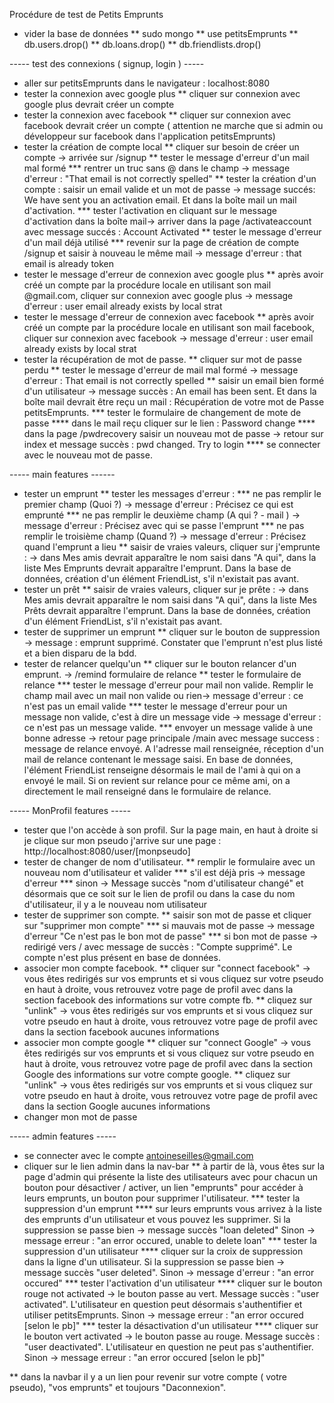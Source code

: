 Procédure de test de Petits Emprunts

* vider la base de données
	** sudo mongo
	** use petitsEmprunts
	** db.users.drop()
	** db.loans.drop()
	** db.friendlists.drop()

----- test des connexions ( signup, login ) -----

* aller sur petitsEmprunts dans le navigateur : localhost:8080
* tester la connexion avec google plus
	** cliquer sur connexion avec google plus devrait créer un compte
* tester la connexion avec facebook
	** cliquer sur connexion avec facebook devrait créer un compte ( attention ne marche que si admin ou développeur sur facebook dans l'application petitsEmprunts)
* tester la création de compte local
** cliquer sur besoin de créer un compte -> arrivée sur /signup
	** tester le message d'erreur d'un mail mal formé
		*** rentrer un truc sans @ dans le champ -> message d'erreur : "That email is not correctly spelled"
	** tester la création d'un compte : saisir un email valide et un mot de passe -> message succés: We have sent you an activation email. Et dans la boîte mail un mail d'activation.
		*** tester l'activation en cliquant sur le message d'activation dans la boîte mail-> arriver dans la page /activateaccount avec message succés : Account Activated
	** tester le message d'erreur d'un mail déjà utilisé
		*** revenir sur la page de création de compte /signup et saisir à nouveau le même mail -> message d'erreur : that email is already token 
* tester le message d'erreur de connexion avec google plus
	**	après avoir créé un compte par la procédure locale en utilisant son mail @gmail.com, cliquer sur connexion avec google plus -> message d'erreur : user email already exists by local strat
* tester le message d'erreur de connexion avec facebook
	** après avoir créé un compte par la procédure locale en utilisant son mail facebook, cliquer sur connexion avec facebook -> message d'erreur : user email already exists by local strat
* tester la récupération de mot de passe.
	** cliquer sur mot de passe perdu
	** tester le message d'erreur de mail mal formé -> message d'erreur : That email is not correctly spelled
	** saisir un email bien formé d'un utilisateur -> message succès : An email has been sent. Et dans la boîte mail devrait être reçu un mail : Récupération de votre mot de Passe petitsEmprunts.
		*** tester le formulaire de changement de mote de passe
			**** dans le mail reçu cliquer sur le lien : Password change
			**** dans la page /pwdrecovery saisir un nouveau mot de passe -> retour sur index et message succès : pwd changed. Try to login
			**** se connecter avec le nouveau mot de passe. 
	
----- main features ------

* tester un emprunt
	** tester les messages d'erreur :
		*** ne pas remplir le premier champ (Quoi ?) -> message d'erreur : Précisez ce qui est emprunté
		***  ne pas remplir le deuxième champ (A qui ? - mail ) -> message d'erreur : Précisez avec qui se passe l'emprunt
		*** ne pas remplir le troisième champ (Quand ?) -> message d'erreur : Précisez quand l'emprunt a lieu
	** saisir de vraies valeurs, cliquer sur j'emprunte : -> dans Mes amis devrait apparaître le nom saisi dans "A qui", dans la liste Mes Emprunts devrait apparaître l'emprunt. Dans la base de données, création d'un élément FriendList, s'il n'existait pas avant.
* tester un prêt
	** saisir de vraies valeurs, cliquer sur je prête : -> dans Mes amis devrait apparaître le nom saisi dans "A qui", dans la liste Mes Prêts devrait apparaître l'emprunt. Dans la base de données, création d'un élément FriendList, s'il n'existait pas avant.
* tester de supprimer un emprunt
	** cliquer sur le bouton de suppression -> message : emprunt supprimé. Constater que l'emprunt n'est plus listé et a bien disparu de la bdd.
* tester de relancer quelqu'un
	** cliquer sur le bouton relancer d'un emprunt. -> /remind formulaire de relance
	** tester le formulaire de relance
		*** tester le message d'erreur pour mail non valide. Remplir le champ mail avec un mail non valide ou rien-> message d'erreur : ce n'est pas un email valide
		*** tester le message d'erreur pour un message non valide, c'est à dire un message vide -> message d'erreur : ce n'est pas un message valide.
		*** envoyer un message valide à une bonne adresse -> retour page principale /main avec message success : message de relance envoyé. A l'adresse mail renseignée, réception d'un mail de relance contenant le message saisi. En base de données, l'élément FriendList renseigne désormais le mail de l'ami à qui on a envoyé le mail. Si on revient sur relance pour ce même ami, on a directement le mail renseigné dans le formulaire de relance.

----- MonProfil features -----
* tester que l'on accède à son profil. Sur la page main, en haut à droite si je clique sur mon pseudo j'arrive sur une page : http://localhost:8080/user/[monpseudo]
* tester de changer de nom d'utilisateur.
	** remplir le formulaire avec un nouveau nom d'utilisateur et valider
		*** s'il est déjà pris -> message d'erreur 
		*** sinon -> Message succès "nom d'utilisateur changé" et désormais que ce soit sur le lien de profil ou dans la case du nom d'utilisateur, il y a le nouveau nom utilisateur
* tester de supprimer son compte.
	** saisir son mot de passe et cliquer sur "supprimer mon compte"
		*** si mauvais mot de passe -> message d'erreur "Ce n'est pas le bon mot de passe"
		*** si bon mot de passe -> redirigé vers / avec message de succès : "Compte supprimé". Le compte n'est plus présent en base de données.
* associer mon compte facebook.
	** cliquer sur "connect facebook" -> vous êtes redirigés sur vos emprunts et si vous cliquez sur votre pseudo en haut à droite, vous retrouvez votre page de profil avec dans la section facebook des informations sur votre compte fb.
	** cliquez sur "unlink" -> vous êtes redirigés sur vos emprunts et si vous cliquez sur votre pseudo en haut à droite, vous retrouvez votre page de profil avec dans la section facebook aucunes informations
* associer mon compte google
	** cliquer sur "connect Google" -> vous êtes redirigés sur vos emprunts et si vous cliquez sur votre pseudo en haut à droite, vous retrouvez votre page de profil avec dans la section Google des informations sur votre compte google.
	** cliquez sur "unlink" -> vous êtes redirigés sur vos emprunts et si vous cliquez sur votre pseudo en haut à droite, vous retrouvez votre page de profil avec dans la section Google aucunes informations
* changer mon mot de passe


----- admin features -----

* se connecter avec le compte antoineseilles@gmail.com
* cliquer sur le lien admin dans la nav-bar
** à partir de là, vous êtes sur la page d'admin qui présente la liste des utilisateurs avec pour chacun un bouton pour désactiver / activer, un lien "emprunts" pour accéder à leurs emprunts, un bouton pour supprimer l'utilisateur.
	*** tester la suppression d'un emprunt
		**** sur leurs emprunts vous arrivez à la liste des emprunts d'un utilisateur et vous pouvez les supprimer. Si la suppression se passe bien -> message succès "loan deleted" Sinon -> message erreur : "an error occured, unable to delete loan"
	*** tester la suppression d'un utilisateur
		**** cliquer sur la croix de suppression dans la ligne d'un utilisateur. Si la suppression se passe bien -> message succès "user deleted". Sinon -> message d'erreur : "an error occured"
	*** tester l'activation d'un utilisateur
		**** cliquer sur le bouton rouge not activated -> le bouton passe au vert. Message succès : "user activated". L'utilisateur en question peut désormais s'authentifier et utiliser petitsEmprunts.
		Sinon  -> message erreur : "an error occured [selon le pb]"
	*** tester la désactivation d'un utilisateur
		**** cliquer sur le bouton vert activated -> le bouton passe au rouge. Message succès : "user deactivated". L'utilisateur en question ne peut pas s'authentifier.
		Sinon  -> message erreur : "an error occured [selon le pb]"

** dans la navbar il y a un lien pour revenir sur votre compte ( votre pseudo), "vos emprunts" et toujours "Daconnexion".



